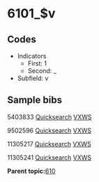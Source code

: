 # 6101\_$v

## Codes

-   Indicators
    -   First: 1
    -   Second: \_
-   Subfield: v

## Sample bibs

5403833 [Quicksearch](https://search.library.yale.edu/catalog/5403833) [VXWS](http://prodorbis.library.yale.edu:7014/vxws/GetHoldingsService?bibId=5403833)

9502596 [Quicksearch](https://search.library.yale.edu/catalog/9502596) [VXWS](http://prodorbis.library.yale.edu:7014/vxws/GetHoldingsService?bibId=9502596)

11305217 [Quicksearch](https://search.library.yale.edu/catalog/11305217) [VXWS](http://prodorbis.library.yale.edu:7014/vxws/GetHoldingsService?bibId=11305217)

11305241 [Quicksearch](https://search.library.yale.edu/catalog/11305241) [VXWS](http://prodorbis.library.yale.edu:7014/vxws/GetHoldingsService?bibId=11305241)

**Parent topic:**[610](../../tags/610/610.md)

